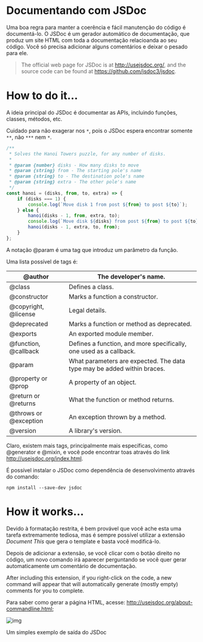 # Documentando com JSDoc

Uma boa regra para manter a coerência e fácil manutenção do código é documentá-lo. O JSDoc é um gerador automático de documentação, que produz um site HTML com toda a documentação relacioanda ao seu código. Você só precisa adicionar alguns comentários e deixar o pesado para ele. 

> The official web page for JSDoc is at http://usejsdoc.org/, and the source code can be found at https://github.com/jsdoc3/jsdoc. 



# How to do it…

A ideia principal do JSDoc é documentar as APIs, incluindo funções, classes, métodos, etc. 

Cuidado para não exagerar nos `*`,  pois o JSDoc espera encontrar somente `**`, não `***` nem `*`.

```js
/**
 * Solves the Hanoi Towers puzzle, for any number of disks.
 *
 * @param {number} disks - How many disks to move
 * @param {string} from - The starting pole's name
 * @param {string} to - The destination pole's name
 * @param {string} extra - The other pole's name
 */
const hanoi = (disks, from, to, extra) => {
    if (disks === 1) {
        console.log(`Move disk 1 from post ${from} to post ${to}`);
    } else {
        hanoi(disks - 1, from, extra, to);
        console.log(`Move disk ${disks} from post ${from} to post ${to}`);
        hanoi(disks - 1, extra, to, from);
    }
};
```

A notação @param é uma tag que introduz um parâmetro da função.

Uma lista possível de tags é:

| @author               | The developer's name.                                        |
| --------------------- | ------------------------------------------------------------ |
| @class                | Defines a class.                                             |
| @constructor          | Marks a function a constructor.                              |
| @copyright, @license  | Legal details.                                               |
| @deprecated           | Marks a function or method as deprecated.                    |
| @exports              | An exported module member.                                   |
| @function, @callback  | Defines a function, and more specifically, one used as a callback. |
| @param                | What parameters are expected. The data type may be added within braces. |
| @property or @prop    | A property of an object.                                     |
| @return or @returns   | What the function or method returns.                         |
| @throws or @exception | An exception thrown by a method.                             |
| @version              | A library's version.                                         |

 Claro, existem mais tags, principalmente mais específicas, como @generator e @mixin, e você pode encontrar toas através do link http://usejsdoc.org/index.html.

É possível instalar o JSDoc como dependência de desenvolvimento através do comando:

```
npm install --save-dev jsdoc
```
# How it works…

Devido à formatação restrita, é bem provável que você ache esta uma tarefa extremamente tediosa, mas é sempre possível utilizar a extensão *Document This* que gera o template e basta você modificá-lo. 

Depois de adicionar a extensão, se você clicar com o botão direito no código, um novo comando irá aparecer perguntando se você quer gerar automaticamente um comentário de documentação.

After including this extension, if you right-click on the code, a new command will appear that will automatically generate (mostly empty) comments for you to complete. 

Para saber como gerar a página HTML, acesse: http://usejsdoc.org/about-commandline.html; 

![img](https://learning.oreilly.com/library/view/modern-javascript-web/9781788992749/assets/4c9ae20c-d9a8-40f7-8212-e1ee009e3be8.png)

 Um simples exemplo de saída do JSDoc
